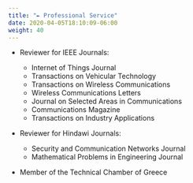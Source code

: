 ```yaml
---
title: "✒ Professional Service"
date: 2020-04-05T18:10:09-06:00
weight: 40
---
```


* Reviewer for IEEE Journals:
    * Internet of Things Journal
    * Transactions on Vehicular Technology
    * Transactions on Wireless Communications 
    * Wireless Communications Letters
    * Journal on Selected Areas in Communications 
    * Communications Magazine 
    * Transactions on Industry Applications

* Reviewer for Hindawi Journals:
    * Security and Communication Networks Journal 
    * Mathematical Problems in Engineering Journal 

* Member of the Technical Chamber of Greece